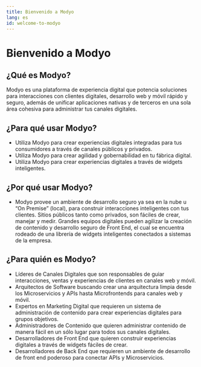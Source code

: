 ```yaml
---
title: Bienvenido a Modyo
lang: es
id: welcome-to-modyo
---
```


# Bienvenido a Modyo

## ¿Qué es Modyo?
Modyo es una plataforma de experiencia digital que potencia soluciones para interacciones con clientes digitales, desarrollo web y móvil rápido y seguro, además de unificar aplicaciones nativas y de terceros en una sola área cohesiva para administrar tus canales digitales.

## ¿Para qué usar Modyo?
* Utiliza Modyo para crear experiencias digitales integradas para tus consumidores a través de canales públicos y privados.
* Utiliza Modyo para crear agilidad y gobernabilidad en tu fábrica digital.
* Utiliza Modyo para crear experiencias digitales a través de widgets inteligentes.

## ¿Por qué usar Modyo?
* Modyo provee un ambiente de desarrollo seguro ya sea en la nube u “On Premise” (local), para construir interacciones inteligentes con tus clientes. Sitios públicos tanto como privados, son fáciles de crear, manejar y medir. Grandes equipos digitales pueden agilizar la creación de contenido y desarrollo seguro de Front End, el cual se encuentra rodeado de una librería de widgets inteligentes conectados a sistemas de la empresa.

## ¿Para quién es Modyo?
* Líderes de Canales Digitales que son responsables de guiar interacciones, ventas y experiencias de clientes en canales web y móvil.
* Arquitectos de Software buscando crear una arquitectura limpia desde los Microservicios y APIs hasta Microfrontends para canales web y móvil.
* Expertos en Marketing Digital que requieren un sistema de administración de contenido para crear experiencias digitales para grupos objetivos.
* Administradores de Contenido que quieren administrar contenido de manera fácil en un sólo lugar para todos sus canales digitales.
* Desarrolladores de Front End que quieren construir experiencias digitales a través de widgets fáciles de crear.
* Desarrolladores de Back End que requieren un ambiente de desarrollo de front end poderoso para conectar APIs y Microservicios.
